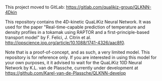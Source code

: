 This project moved to GitLab: https://gitlab.com/qualikiz-group/QLKNN-4Dkin

This repository contains the 4D-kinetic QuaLiKiz Neural Network.
It was used for the paper
"Real-time-capable prediction of temperature and density profiles in a tokamak using RAPTOR and a first-principle-based transport model"
by
F. Felici, J. Citrin et al.
http://iopscience.iop.org/article/10.1088/1741-4326/aac8f0.

Note that is a proof-of-concept, and as such, a very limited model.
This repository is for reference only. If you are interested in using
this model for your own purposes, it it advised to wait for the
QuaLiKiz 10D Neural Network by K.L. van de Plassche, currently under
development at https://github.com/Karel-van-de-Plassche/QLKNN-develop
